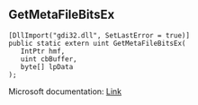 ## GetMetaFileBitsEx

```
[DllImport("gdi32.dll", SetLastError = true)]
public static extern uint GetMetaFileBitsEx(
   IntPtr hmf,
   uint cbBuffer,
   byte[] lpData
);
```

Microsoft documentation: [Link](https://docs.microsoft.com/en-us/windows/win32/api/wingdi/nf-wingdi-getmetafilebitsex)
